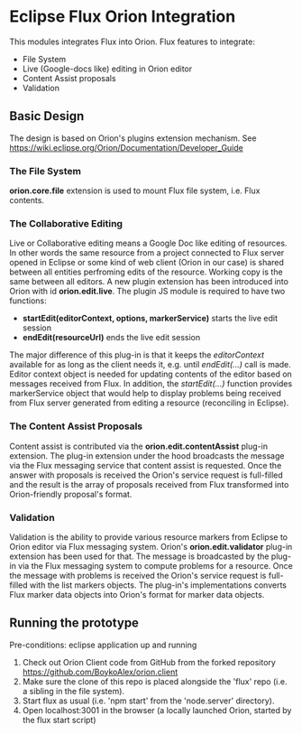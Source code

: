 # Eclipse Flux Orion Integration

  This modules integrates Flux into Orion. Flux features to integrate:
  * File System
  * Live (Google-docs like) editing in Orion editor
  * Content Assist proposals
  * Validation

## Basic Design

The design is based on Orion's plugins extension mechanism. See https://wiki.eclipse.org/Orion/Documentation/Developer_Guide

### The File System

**orion.core.file** extension is used to mount Flux file system, i.e. Flux contents.

### The Collaborative Editing
Live or Collaborative editing means a Google Doc like editing of resources. In other words the same resource from a project connected to Flux server opened in Eclipse or some kind of web client (Orion in our case) is shared between all entities perfroming edits of the resource. Working copy is the same between all editors.
A new plugin extension has been introduced into Orion with id **orion.edit.live**. The plugin JS module is required to have two functions:

*	__startEdit(editorContext, options, markerService)__ starts the live edit session
*	__endEdit(resourceUrl)__ ends the live edit session

The major difference of this plug-in is that it keeps the *editorContext* available for as long as the client needs it, e.g. until *endEdit(...)* call is made. Editor context object is needed for updating contents of the editor based on messages received from Flux.
In addition, the *startEdit(...)* function provides markerService object that would help to display problems being received from Flux server generated from editing a resource (reconciling in Eclipse).


### The Content Assist Proposals
Content assist is contributed via the **orion.edit.contentAssist** plug-in extension. The plug-in extension under the hood broadcasts the message via the Flux messaging service that content assist is requested. Once the answer with proposals is received the Orion's service request is full-filled and the result is the array of proposals received from Flux transformed into Orion-friendly proposal's format. 


### Validation
Validation is the ability to provide various resource markers from Eclipse to Orion editor via Flux messaging system.
Orion's **orion.edit.validator** plug-in extension has been used for that. The message is broadcasted by the plug-in via the Flux messaging system to compute problems for a resource. Once the message with problems is received the Orion's service request is full-filled with the list markers objects. The plug-in's implementations converts Flux marker data objects into Orion's format for marker data objects.

 
## Running the prototype

Pre-conditions: eclipse application up and running
	
1. Check out Orion Client code from GitHub from the forked repository https://github.com/BoykoAlex/orion.client 
2. Make sure the clone of this repo is placed alongside the 'flux' repo (i.e. a sibling in the file system).
3. Start flux as usual (i.e. 'npm start' from the 'node.server' directory).
4. Open localhost:3001 in the browser (a locally launched Orion, started by the flux start script)
  

